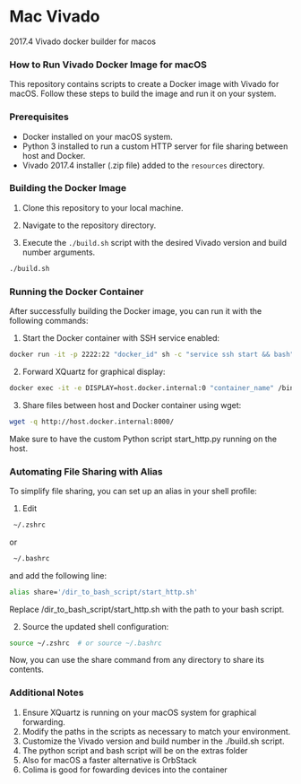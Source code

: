# Mac Vivado
2017.4 Vivado docker builder for macos
### How to Run Vivado Docker Image for macOS

This repository contains scripts to create a Docker image with Vivado for macOS. Follow these steps to build the image and run it on your system.

### Prerequisites

- Docker installed on your macOS system.
- Python 3 installed to run a custom HTTP server for file sharing between host and Docker.
- Vivado 2017.4 installer (.zip file) added to the `resources` directory.

### Building the Docker Image

1. Clone this repository to your local machine.

2. Navigate to the repository directory.

3. Execute the `./build.sh` script with the desired Vivado version and build number arguments.

```bash
./build.sh
```

###  Running the Docker Container

After successfully building the Docker image, you can run it with the following commands:

1. Start the Docker container with SSH service enabled:

```bash
docker run -it -p 2222:22 "docker_id" sh -c "service ssh start && bash"
```
2. Forward XQuartz for graphical display:

```bash
docker exec -it -e DISPLAY=host.docker.internal:0 "container_name" /bin/bash
```
3. Share files between host and Docker container using wget:

```bash
wget -q http://host.docker.internal:8000/
```


Make sure to have the custom Python script start_http.py running on the host.

### Automating File Sharing with Alias

To simplify file sharing, you can set up an alias in your shell profile:

1. Edit

```bash
 ~/.zshrc
```
or
```bash
 ~/.bashrc
```
and add the following line:
```bash
alias share='/dir_to_bash_script/start_http.sh'
```

Replace /dir_to_bash_script/start_http.sh with the path to your bash script.

2. Source the updated shell configuration:
```bash
source ~/.zshrc  # or source ~/.bashrc
```
Now, you can use the share command from any directory to share its contents.

### Additional Notes

1.    Ensure XQuartz is running on your macOS system for graphical forwarding.
2.    Modify the paths in the scripts as necessary to match your environment.
3.    Customize the Vivado version and build number in the ./build.sh script.
4.    The python script and bash script will be on the extras folder
5.    Also for macOS a faster alternative is OrbStack
6.    Colima is good for fowarding devices into the container 
